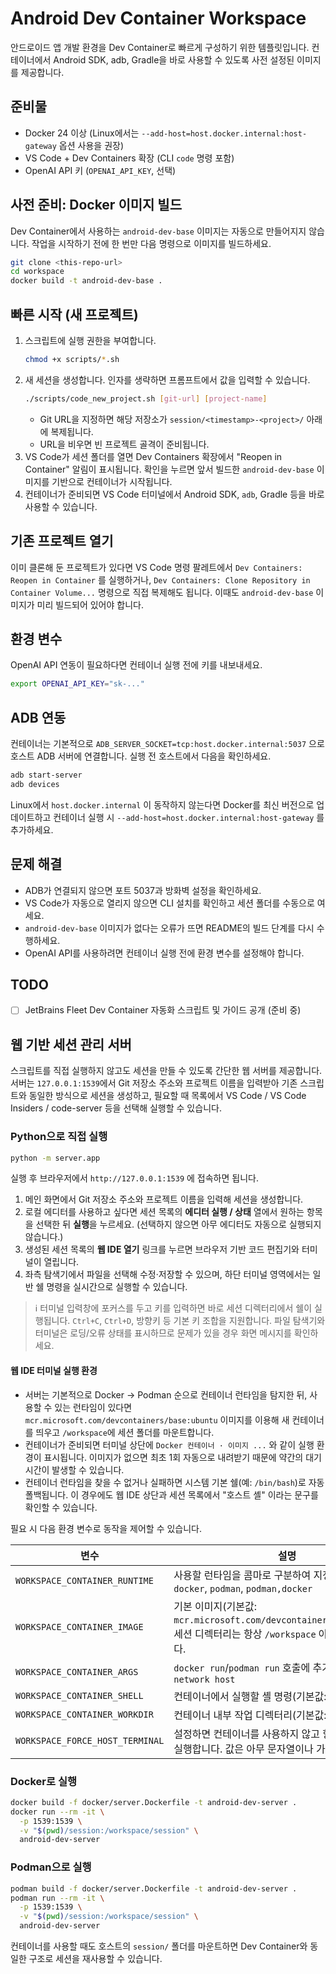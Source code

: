 # Android Dev Container Workspace

안드로이드 앱 개발 환경을 Dev Container로 빠르게 구성하기 위한 템플릿입니다. 컨테이너에서 Android SDK, adb, Gradle을 바로 사용할 수 있도록 사전 설정된 이미지를 제공합니다.

## 준비물
- Docker 24 이상 (Linux에서는 `--add-host=host.docker.internal:host-gateway` 옵션 사용을 권장)
- VS Code + Dev Containers 확장 (CLI `code` 명령 포함)
- OpenAI API 키 (`OPENAI_API_KEY`, 선택)

## 사전 준비: Docker 이미지 빌드
Dev Container에서 사용하는 `android-dev-base` 이미지는 자동으로 만들어지지 않습니다. 작업을 시작하기 전에 한 번만 다음 명령으로 이미지를 빌드하세요.

```bash
git clone <this-repo-url>
cd workspace
docker build -t android-dev-base .
```

## 빠른 시작 (새 프로젝트)
1. 스크립트에 실행 권한을 부여합니다.
   ```bash
   chmod +x scripts/*.sh
   ```
2. 새 세션을 생성합니다. 인자를 생략하면 프롬프트에서 값을 입력할 수 있습니다.
   ```bash
   ./scripts/code_new_project.sh [git-url] [project-name]
   ```
   - Git URL을 지정하면 해당 저장소가 `session/<timestamp>-<project>/` 아래에 복제됩니다.
   - URL을 비우면 빈 프로젝트 골격이 준비됩니다.
3. VS Code가 세션 폴더를 열면 Dev Containers 확장에서 "Reopen in Container" 알림이 표시됩니다. 확인을 누르면 앞서 빌드한 `android-dev-base` 이미지를 기반으로 컨테이너가 시작됩니다.
4. 컨테이너가 준비되면 VS Code 터미널에서 Android SDK, `adb`, Gradle 등을 바로 사용할 수 있습니다.

## 기존 프로젝트 열기
이미 클론해 둔 프로젝트가 있다면 VS Code 명령 팔레트에서 `Dev Containers: Reopen in Container` 를 실행하거나, `Dev Containers: Clone Repository in Container Volume...` 명령으로 직접 복제해도 됩니다. 이때도 `android-dev-base` 이미지가 미리 빌드되어 있어야 합니다.

## 환경 변수
OpenAI API 연동이 필요하다면 컨테이너 실행 전에 키를 내보내세요.

```bash
export OPENAI_API_KEY="sk-..."
```

## ADB 연동
컨테이너는 기본적으로 `ADB_SERVER_SOCKET=tcp:host.docker.internal:5037` 으로 호스트 ADB 서버에 연결합니다. 실행 전 호스트에서 다음을 확인하세요.

```bash
adb start-server
adb devices
```

Linux에서 `host.docker.internal` 이 동작하지 않는다면 Docker를 최신 버전으로 업데이트하고 컨테이너 실행 시 `--add-host=host.docker.internal:host-gateway` 를 추가하세요.

## 문제 해결
- ADB가 연결되지 않으면 포트 5037과 방화벽 설정을 확인하세요.
- VS Code가 자동으로 열리지 않으면 CLI 설치를 확인하고 세션 폴더를 수동으로 여세요.
- `android-dev-base` 이미지가 없다는 오류가 뜨면 README의 빌드 단계를 다시 수행하세요.
- OpenAI API를 사용하려면 컨테이너 실행 전에 환경 변수를 설정해야 합니다.

## TODO
- [ ] JetBrains Fleet Dev Container 자동화 스크립트 및 가이드 공개 (준비 중)

## 웹 기반 세션 관리 서버
스크립트를 직접 실행하지 않고도 세션을 만들 수 있도록 간단한 웹 서버를 제공합니다. 서버는 `127.0.0.1:1539`에서 Git 저장소 주소와 프로젝트 이름을 입력받아 기존 스크립트와 동일한 방식으로 세션을 생성하고, 필요할 때 목록에서 VS Code / VS Code Insiders / code-server 등을 선택해 실행할 수 있습니다.

### Python으로 직접 실행
```bash
python -m server.app
```

실행 후 브라우저에서 `http://127.0.0.1:1539` 에 접속하면 됩니다.

1. 메인 화면에서 Git 저장소 주소와 프로젝트 이름을 입력해 세션을 생성합니다.
2. 로컬 에디터를 사용하고 싶다면 세션 목록의 **에디터 실행 / 상태** 열에서 원하는 항목을 선택한 뒤 **실행**을 누르세요. (선택하지 않으면 아무 에디터도 자동으로 실행되지 않습니다.)
3. 생성된 세션 목록의 **웹 IDE 열기** 링크를 누르면 브라우저 기반 코드 편집기와 터미널이 열립니다.
4. 좌측 탐색기에서 파일을 선택해 수정·저장할 수 있으며, 하단 터미널 영역에서는 일반 쉘 명령을 실시간으로 실행할 수 있습니다.

> ℹ️ 터미널 입력창에 포커스를 두고 키를 입력하면 바로 세션 디렉터리에서 쉘이 실행됩니다. `Ctrl+C`, `Ctrl+D`, 방향키 등 기본 키 조합을 지원합니다. 파일 탐색기와 터미널은 로딩/오류 상태를 표시하므로 문제가 있을 경우 화면 메시지를 확인하세요.

#### 웹 IDE 터미널 실행 환경

- 서버는 기본적으로 Docker → Podman 순으로 컨테이너 런타임을 탐지한 뒤, 사용할 수 있는 런타임이 있다면 `mcr.microsoft.com/devcontainers/base:ubuntu` 이미지를 이용해 새 컨테이너를 띄우고 `/workspace`에 세션 폴더를 마운트합니다.
- 컨테이너가 준비되면 터미널 상단에 `Docker 컨테이너 · 이미지 ...` 와 같이 실행 환경이 표시됩니다. 이미지가 없으면 최초 1회 자동으로 내려받기 때문에 약간의 대기 시간이 발생할 수 있습니다.
- 컨테이너 런타임을 찾을 수 없거나 실패하면 시스템 기본 쉘(예: `/bin/bash`)로 자동 폴백됩니다. 이 경우에도 웹 IDE 상단과 세션 목록에서 "호스트 셸" 이라는 문구를 확인할 수 있습니다.

필요 시 다음 환경 변수로 동작을 제어할 수 있습니다.

| 변수 | 설명 |
| --- | --- |
| `WORKSPACE_CONTAINER_RUNTIME` | 사용할 런타임을 콤마로 구분하여 지정합니다. 예: `docker`, `podman`, `podman,docker` |
| `WORKSPACE_CONTAINER_IMAGE` | 기본 이미지(기본값: `mcr.microsoft.com/devcontainers/base:ubuntu`). 세션 디렉터리는 항상 `/workspace` 아래에 마운트됩니다. |
| `WORKSPACE_CONTAINER_ARGS` | `docker run`/`podman run` 호출에 추가할 인자. 예: `--network host` |
| `WORKSPACE_CONTAINER_SHELL` | 컨테이너에서 실행할 셸 명령(기본값: `/bin/bash`). |
| `WORKSPACE_CONTAINER_WORKDIR` | 컨테이너 내부 작업 디렉터리(기본값: `/workspace`). |
| `WORKSPACE_FORCE_HOST_TERMINAL` | 설정하면 컨테이너를 사용하지 않고 항상 호스트 쉘을 실행합니다. 값은 아무 문자열이나 가능합니다. |

### Docker로 실행
```bash
docker build -f docker/server.Dockerfile -t android-dev-server .
docker run --rm -it \
  -p 1539:1539 \
  -v "$(pwd)/session:/workspace/session" \
  android-dev-server
```

### Podman으로 실행
```bash
podman build -f docker/server.Dockerfile -t android-dev-server .
podman run --rm -it \
  -p 1539:1539 \
  -v "$(pwd)/session:/workspace/session" \
  android-dev-server
```

컨테이너를 사용할 때도 호스트의 `session/` 폴더를 마운트하면 Dev Container와 동일한 구조로 세션을 재사용할 수 있습니다.

